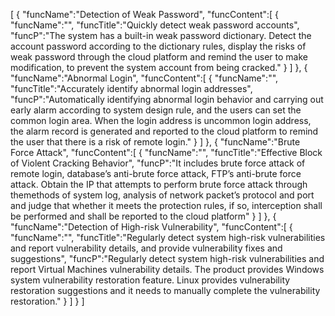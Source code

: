 [
	{
		"funcName":"Detection of Weak Password",
		"funcContent":[
			{
				"funcName":"",
				"funcTitle":"Quickly detect weak password accounts",
				"funcP":"The system has a built-in weak password dictionary. Detect the account password according to the dictionary rules, display the risks of weak password through the cloud platform and remind the user to make modification, to prevent the system account from being cracked."
			}
		]
	},
	{
		"funcName":"Abnormal Login",
		"funcContent":[
			{
				"funcName":"",
				"funcTitle":"Accurately identify abnormal login addresses",
				"funcP":"Automatically identifying abnormal login behavior and carrying out early alarm according to system design rule, and the users can set the common login area. When the login address is uncommon login address, the alarm record is generated and reported to the cloud platform to remind the user that there is a risk of remote login."
			}
		]
	},
	{
		"funcName":"Brute Force Attack",
		"funcContent":[
			{
				"funcName":"",
				"funcTitle":"Effective Block of Violent Cracking Behavior",
				"funcP":"It includes brute force attack of remote login, database’s anti-brute force attack, FTP’s anti-brute force attack. Obtain the IP that attempts to perform brute force attack through themethods of system log, analysis of network packet’s protocol and port and judge that whether it meets the protection rules, if so, interception shall be performed and shall be reported to the cloud platform"
			}
		]
	},
	{
		"funcName":"Detection of High-risk Vulnerability",
		"funcContent":[
			{
				"funcName":"",
				"funcTitle":"Regularly detect system high-risk vulnerabilities and report vulnerability details, and provide  vulnerability fixes and suggestions",
				"funcP":"Regularly detect system high-risk vulnerabilities and report Virtual Machines vulnerability details. The product provides Windows system vulnerability restoration feature. Linux provides vulnerability restoration suggestions and it needs to manually complete the vulnerability restoration."
			}
		]
	}
]